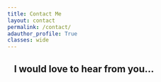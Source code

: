 ```yaml
---
title: Contact Me
layout: contact
permalink: /contact/
adauthor_profile: True
classes: wide
---
```


## &nbsp;&nbsp; I would love to hear from you...

